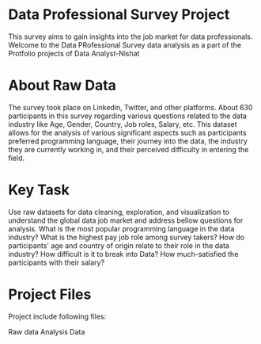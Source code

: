 # Data Professional Survey Project
This survey aims to gain insights into the job market for data professionals.
Welcome to the Data PRofessional Survey data analysis as a part of the Protfolio projects of Data Analyst-Nishat


# About Raw Data
The survey took place on Linkedin, Twitter, and other platforms. About 630 participants in this survey regarding various questions related to the data industry like Age, Gender, Country, Job roles, Salary, etc. This dataset allows for the analysis of various significant aspects such as participants preferred programming language, their journey into the data, the industry they are currently working in, and their perceived difficulty in entering the field.

# Key Task
Use raw datasets for data cleaning, exploration, and visualization to understand the global data job market and address bellow questions for analysis.
What is the most popular programming language in the data industry?
What is the highest pay job role among survey takers?
How do participants' age and country of origin relate to their role in the data industry?
How difficult is it to break into Data?
How much-satisfied the participants with their salary?

# Project Files
Project include following files:

Raw data 
Analysis Data 
